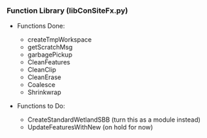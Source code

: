 ### Function Library (libConSiteFx.py)
- Functions Done:
  - createTmpWorkspace
  - getScratchMsg
  - garbagePickup
  - CleanFeatures
  - CleanClip
  - CleanErase
  - Coalesce
  - Shrinkwrap

- Functions to Do:
  - CreateStandardWetlandSBB (turn this as a module instead)
  - UpdateFeaturesWithNew (on hold for now)
